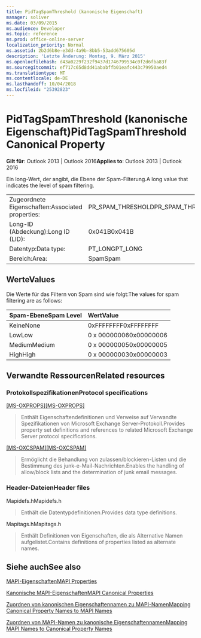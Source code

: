 ```yaml
---
title: PidTagSpamThreshold (kanonische Eigenschaft)
manager: soliver
ms.date: 03/09/2015
ms.audience: Developer
ms.topic: reference
ms.prod: office-online-server
localization_priority: Normal
ms.assetid: 2b2d6b8e-e3dd-4a9b-8bb5-53add675605d
description: 'Letzte Änderung: Montag, 9. März 2015'
ms.openlocfilehash: d43a0229f232f9437d1746799534c0f2d6fba83f
ms.sourcegitcommit: ef717c65d8dd41ababffb01eafc443c79950aed4
ms.translationtype: MT
ms.contentlocale: de-DE
ms.lasthandoff: 10/04/2018
ms.locfileid: "25392823"
---
```

# <a name="pidtagspamthreshold-canonical-property"></a><span data-ttu-id="5397f-103">PidTagSpamThreshold (kanonische Eigenschaft)</span><span class="sxs-lookup"><span data-stu-id="5397f-103">PidTagSpamThreshold Canonical Property</span></span>

  
  
<span data-ttu-id="5397f-104">**Gilt für**: Outlook 2013 | Outlook 2016</span><span class="sxs-lookup"><span data-stu-id="5397f-104">**Applies to**: Outlook 2013 | Outlook 2016</span></span> 
  
<span data-ttu-id="5397f-105">Ein long-Wert, der angibt, die Ebene der Spam-Filterung.</span><span class="sxs-lookup"><span data-stu-id="5397f-105">A long value that indicates the level of spam filtering.</span></span>
  
|||
|:-----|:-----|
|<span data-ttu-id="5397f-106">Zugeordnete Eigenschaften:</span><span class="sxs-lookup"><span data-stu-id="5397f-106">Associated properties:</span></span>  <br/> |<span data-ttu-id="5397f-107">PR_SPAM_THRESHOLD</span><span class="sxs-lookup"><span data-stu-id="5397f-107">PR_SPAM_THRESHOLD</span></span>  <br/> |
|<span data-ttu-id="5397f-108">Long-ID (Abdeckung):</span><span class="sxs-lookup"><span data-stu-id="5397f-108">Long ID (LID):</span></span>  <br/> | <span data-ttu-id="5397f-109">0x041B</span><span class="sxs-lookup"><span data-stu-id="5397f-109">0x041B</span></span>  <br/> |
|<span data-ttu-id="5397f-110">Datentyp:</span><span class="sxs-lookup"><span data-stu-id="5397f-110">Data type:</span></span>  <br/> |<span data-ttu-id="5397f-111">PT_LONG</span><span class="sxs-lookup"><span data-stu-id="5397f-111">PT_LONG</span></span>  <br/> |
|<span data-ttu-id="5397f-112">Bereich:</span><span class="sxs-lookup"><span data-stu-id="5397f-112">Area:</span></span>  <br/> |<span data-ttu-id="5397f-113">Spam</span><span class="sxs-lookup"><span data-stu-id="5397f-113">Spam</span></span>  <br/> |
   
## <a name="values"></a><span data-ttu-id="5397f-114">Werte</span><span class="sxs-lookup"><span data-stu-id="5397f-114">Values</span></span>

<span data-ttu-id="5397f-115">Die Werte für das Filtern von Spam sind wie folgt:</span><span class="sxs-lookup"><span data-stu-id="5397f-115">The values for spam filtering are as follows:</span></span>
  
|<span data-ttu-id="5397f-116">**Spam-Ebene**</span><span class="sxs-lookup"><span data-stu-id="5397f-116">**Spam Level**</span></span>|<span data-ttu-id="5397f-117">**Wert**</span><span class="sxs-lookup"><span data-stu-id="5397f-117">**Value**</span></span>|
|:-----|:-----|
|<span data-ttu-id="5397f-118">Keine</span><span class="sxs-lookup"><span data-stu-id="5397f-118">None</span></span>  <br/> |<span data-ttu-id="5397f-119">0xFFFFFFFF</span><span class="sxs-lookup"><span data-stu-id="5397f-119">0xFFFFFFFF</span></span>  <br/> |
|<span data-ttu-id="5397f-120">Low</span><span class="sxs-lookup"><span data-stu-id="5397f-120">Low</span></span>  <br/> |<span data-ttu-id="5397f-121">0 x 00000006</span><span class="sxs-lookup"><span data-stu-id="5397f-121">0x00000006</span></span>  <br/> |
|<span data-ttu-id="5397f-122">Medium</span><span class="sxs-lookup"><span data-stu-id="5397f-122">Medium</span></span>  <br/> |<span data-ttu-id="5397f-123">0 x 00000005</span><span class="sxs-lookup"><span data-stu-id="5397f-123">0x00000005</span></span>  <br/> |
|<span data-ttu-id="5397f-124">High</span><span class="sxs-lookup"><span data-stu-id="5397f-124">High</span></span>  <br/> |<span data-ttu-id="5397f-125">0 x 00000003</span><span class="sxs-lookup"><span data-stu-id="5397f-125">0x00000003</span></span>  <br/> |
   
## <a name="related-resources"></a><span data-ttu-id="5397f-126">Verwandte Ressourcen</span><span class="sxs-lookup"><span data-stu-id="5397f-126">Related resources</span></span>

### <a name="protocol-specifications"></a><span data-ttu-id="5397f-127">Protokollspezifikationen</span><span class="sxs-lookup"><span data-stu-id="5397f-127">Protocol specifications</span></span>

<span data-ttu-id="5397f-128">[[MS-OXPROPS]](https://msdn.microsoft.com/library/f6ab1613-aefe-447d-a49c-18217230b148%28Office.15%29.aspx)</span><span class="sxs-lookup"><span data-stu-id="5397f-128">[[MS-OXPROPS]](https://msdn.microsoft.com/library/f6ab1613-aefe-447d-a49c-18217230b148%28Office.15%29.aspx)</span></span>
  
> <span data-ttu-id="5397f-129">Enthält Eigenschaftendefinitionen und Verweise auf Verwandte Spezifikationen von Microsoft Exchange Server-Protokoll.</span><span class="sxs-lookup"><span data-stu-id="5397f-129">Provides property set definitions and references to related Microsoft Exchange Server protocol specifications.</span></span>
    
<span data-ttu-id="5397f-130">[[MS-OXCSPAM]](https://msdn.microsoft.com/library/522f8587-4aed-4cd6-831b-40bd87862189%28Office.15%29.aspx)</span><span class="sxs-lookup"><span data-stu-id="5397f-130">[[MS-OXCSPAM]](https://msdn.microsoft.com/library/522f8587-4aed-4cd6-831b-40bd87862189%28Office.15%29.aspx)</span></span>
  
> <span data-ttu-id="5397f-131">Ermöglicht die Behandlung von zulassen/blockieren-Listen und die Bestimmung des junk-e-Mail-Nachrichten.</span><span class="sxs-lookup"><span data-stu-id="5397f-131">Enables the handling of allow/block lists and the determination of junk email messages.</span></span>
    
### <a name="header-files"></a><span data-ttu-id="5397f-132">Header-Dateien</span><span class="sxs-lookup"><span data-stu-id="5397f-132">Header files</span></span>

<span data-ttu-id="5397f-133">Mapidefs.h</span><span class="sxs-lookup"><span data-stu-id="5397f-133">Mapidefs.h</span></span>
  
> <span data-ttu-id="5397f-134">Enthält die Datentypdefinitionen.</span><span class="sxs-lookup"><span data-stu-id="5397f-134">Provides data type definitions.</span></span>
    
<span data-ttu-id="5397f-135">Mapitags.h</span><span class="sxs-lookup"><span data-stu-id="5397f-135">Mapitags.h</span></span>
  
> <span data-ttu-id="5397f-136">Enthält Definitionen von Eigenschaften, die als Alternative Namen aufgelistet.</span><span class="sxs-lookup"><span data-stu-id="5397f-136">Contains definitions of properties listed as alternate names.</span></span>
    
## <a name="see-also"></a><span data-ttu-id="5397f-137">Siehe auch</span><span class="sxs-lookup"><span data-stu-id="5397f-137">See also</span></span>



[<span data-ttu-id="5397f-138">MAPI-Eigenschaften</span><span class="sxs-lookup"><span data-stu-id="5397f-138">MAPI Properties</span></span>](mapi-properties.md)
  
[<span data-ttu-id="5397f-139">Kanonische MAPI-Eigenschaften</span><span class="sxs-lookup"><span data-stu-id="5397f-139">MAPI Canonical Properties</span></span>](mapi-canonical-properties.md)
  
[<span data-ttu-id="5397f-140">Zuordnen von kanonischen Eigenschaftennamen zu MAPI-Namen</span><span class="sxs-lookup"><span data-stu-id="5397f-140">Mapping Canonical Property Names to MAPI Names</span></span>](mapping-canonical-property-names-to-mapi-names.md)
  
[<span data-ttu-id="5397f-141">Zuordnen von MAPI-Namen zu kanonische Eigenschaftennamen</span><span class="sxs-lookup"><span data-stu-id="5397f-141">Mapping MAPI Names to Canonical Property Names</span></span>](mapping-mapi-names-to-canonical-property-names.md)

